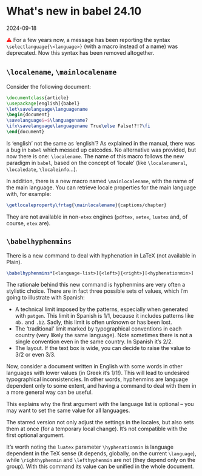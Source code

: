 # What's new in babel 24.10

2024-09-18

<span style="color:red;">⚠</span> For a few years now, a message has
been reporting the syntax `\selectlanguage{\<language>}` (with a macro
instead of a name) was deprecated. Now this syntax has been removed
altogether.

## `\localename`, `\mainlocalename`

Consider the following document:
```tex
\documentclass{article}
\usepackage[english]{babel}
\let\savelanguage\languagename
\begin{document}
\savelanguage$=$\languagename?
\ifx\savelanguage\languagename True\else False!?!?\fi
\end{document}
```
Is ‘english’ not the same as ‘english’? As explained in the manual,
there was a bug in `babel` which messed up catcodes. No alternative was
provided, but now there is one: `\localename`. The name of this macro
follows the new paradigm in `babel`, based on the concept of ‘locale’
(like `\localenumeral`, `\localedate`, `\localeinfo`...).

In addition, there is a new macro named `\mainlocalename`, with the
name of the main language. You can retrieve locale properties for the
main language with, for example:
```tex
\getlocaleproperty\frtag{\mainlocalename}{captions/chapter}
```

They are not available in non-`etex` engines (`pdftex`, `xetex`,
`luatex` and, of course, `etex` are).

## `\babelhyphenmins`

There is a new command to deal with hyphenation in LaTeX (not available
in Plain).

```tex
\babelhyphenmins*[<language-list>]{<left>}{<right>}[<hyphenationmin>]
```

The rationale behind this new command is hyphenmins are
very often a stylistic choice. There are in fact three possible
sets of values, which I’m going to illustrate with Spanish:

* A technical limit imposed by the patterns, especially when 
  generated with `patgen`. This limit in Spanish is 1/1, because it
  includes patterns like `4b.` and `.b2`. Sadly, this limit is often
  unknown or has been lost.
* The ‘traditional’ limit marked by typographical conventions in each
  country (very likely the same language). Note sometimes there is not
  a single convention even in the same country. In Spanish it’s 2/2.
* The layout. If the text box is wide, you can decide to raise the
  value to 3/2 or even 3/3.

Now, consider a document written in English with some words in other
languages with lower values (in Greek it’s 1/1!). This will lead to
undesired typographical inconsistencies. In other words, hyphenmins are
language dependent only to some extent, and having a command to deal
with them in a more general way can be useful.

This explains why the first argument with the language list is optional
– you may want to set the same value for all languages.

The starred version not only adjust the settings in the locales, but
also sets them at once (for a temporary local change). It’s not
compatible with the first optional argument.

It’s worth noting the `luatex` parameter `\hyphenationmin` is language
dependent in the TeX sense (it depends, globally, on the current
`\language`), while `\righthyphenmin` and `\lefthyphenmin` are not
(they depend only on the group). With this command its value can be
unified in the whole document.




